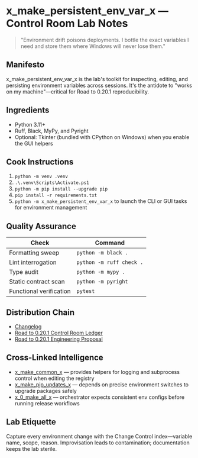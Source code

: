 # x_make_persistent_env_var_x — Control Room Lab Notes

> "Environment drift poisons deployments. I bottle the exact variables I need and store them where Windows will never lose them."

## Manifesto
x_make_persistent_env_var_x is the lab's toolkit for inspecting, editing, and persisting environment variables across sessions. It's the antidote to "works on my machine"—critical for Road to 0.20.1 reproducibility.

## Ingredients
- Python 3.11+
- Ruff, Black, MyPy, and Pyright
- Optional: Tkinter (bundled with CPython on Windows) when you enable the GUI helpers

## Cook Instructions
1. `python -m venv .venv`
2. `.\.venv\Scripts\Activate.ps1`
3. `python -m pip install --upgrade pip`
4. `pip install -r requirements.txt`
5. `python -m x_make_persistent_env_var_x` to launch the CLI or GUI tasks for environment management

## Quality Assurance
| Check | Command |
| --- | --- |
| Formatting sweep | `python -m black .`
| Lint interrogation | `python -m ruff check .`
| Type audit | `python -m mypy .`
| Static contract scan | `python -m pyright`
| Functional verification | `pytest`

## Distribution Chain
- [Changelog](./CHANGELOG.md)
- [Road to 0.20.1 Control Room Ledger](../x_0_make_all_x/Change%20Control/0.20.1/Road%20to%200.20.1%20Engineering%20Proposal.md)
- [Road to 0.20.1 Engineering Proposal](../x_0_make_all_x/Change%20Control/0.20.1/Road%20to%200.20.1%20Engineering%20Proposal.md)

## Cross-Linked Intelligence
- [x_make_common_x](../x_make_common_x/README.md) — provides helpers for logging and subprocess control when editing the registry
- [x_make_pip_updates_x](../x_make_pip_updates_x/README.md) — depends on precise environment switches to upgrade packages safely
- [x_0_make_all_x](../x_0_make_all_x/README.md) — orchestrator expects consistent env configs before running release workflows

## Lab Etiquette
Capture every environment change with the Change Control index—variable name, scope, reason. Improvisation leads to contamination; documentation keeps the lab sterile.
